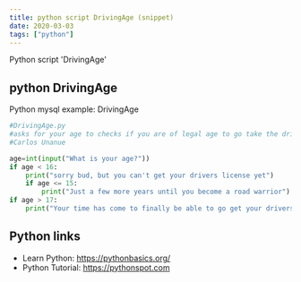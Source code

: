 ```yaml
---
title: python script DrivingAge (snippet)
date: 2020-03-03
tags: ["python"]
---
```

Python script 'DrivingAge'


## python DrivingAge

Python mysql example: DrivingAge

```python
#DrivingAge.py
#asks for your age to checks if you are of legal age to go take the drivers test to get a drivers licens. If your age is 16 and above, it will say yes, but if your age is below 16, it tells you no.
#Carlos Unanue

age=int(input("What is your age?"))
if age < 16:
    print("sorry bud, but you can't get your drivers license yet")
    if age <= 15:
        print("Just a few more years until you become a road warrior")
if age > 17:
    print("Your time has come to finally be able to go get your drivers license now go own the road random person that is 16 or above.")

```

## Python links

- Learn Python: https://pythonbasics.org/
- Python Tutorial: https://pythonspot.com
